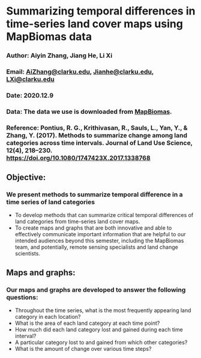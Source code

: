 # Summarizing temporal differences in time-series land cover maps using MapBiomas data

### Author: Aiyin Zhang, Jiang He, Li Xi
### Email: AiZhang@clarku.edu, Jianhe@clarku.edu, LXi@clarku.edu
### Date: 2020.12.9
### Data: The data we use is downloaded from [MapBiomas](https://mapbiomas.org/download).
### Reference: Pontius, R. G., Krithivasan, R., Sauls, L., Yan, Y., & Zhang, Y. (2017). Methods to summarize change among land categories across time intervals. Journal of Land Use Science, 12(4), 218–230. https://doi.org/10.1080/1747423X.2017.1338768

## Objective:
### We present methods to summarize temporal difference in a time series of land categories
- To develop methods that can summarize critical temporal differences of land categories from time-series land cover maps.
- To create maps and graphs that are both innovative and able to effectively communicate important information that are helpful to our intended audiences beyond this semester, including the MapBiomas team, and potentially, remote sensing specialists and land change scientists. 

## Maps and graphs:
### Our maps and graphs are developed to answer the following questions:
- Throughout the time series, what is the most frequently appearing land category in each location?
- What is the area of each land category at each time point?
- How much did each land category lost and gained during each time interval?
- A particular category lost to and gained from which other categories?
- What is the amount of change over various time steps?
